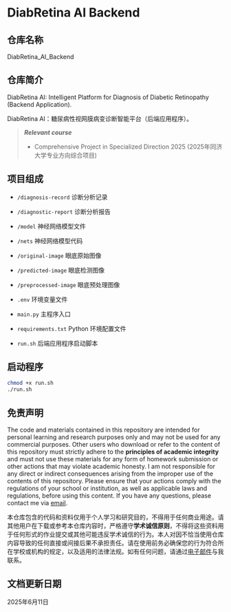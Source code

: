 # DiabRetina AI Backend

## 仓库名称

DiabRetina_AI_Backend

## 仓库简介

DiabRetina AI: Intelligent Platform for Diagnosis of Diabetic Retinopathy (Backend Application).

DiabRetina AI：糖尿病性视网膜病变诊断智能平台（后端应用程序）。

> ***Relevant course***
> * Comprehensive Project in Specialized Direction 2025 (2025年同济大学专业方向综合项目)

## 项目组成

* `/diagnosis-record`
诊断分析记录

* `/diagnostic-report`
诊断分析报告

* `/model`
神经网络模型文件

* `/nets`
神经网络模型代码

* `/original-image`
眼底原始图像

* `/predicted-image`
眼底检测图像

* `/preprocessed-image`
眼底预处理图像

* `.env`
环境变量文件

* `main.py`
主程序入口

* `requirements.txt`
Python 环境配置文件

* `run.sh`
后端应用程序启动脚本

## 启动程序

```bash
chmod +x run.sh
./run.sh
```

## 免责声明

The code and materials contained in this repository are intended for personal learning and research purposes only and may not be used for any commercial purposes. Other users who download or refer to the content of this repository must strictly adhere to the **principles of academic integrity** and must not use these materials for any form of homework submission or other actions that may violate academic honesty. I am not responsible for any direct or indirect consequences arising from the improper use of the contents of this repository. Please ensure that your actions comply with the regulations of your school or institution, as well as applicable laws and regulations, before using this content. If you have any questions, please contact me via [email](mailto:minmuslin@outlook.com).

本仓库包含的代码和资料仅用于个人学习和研究目的，不得用于任何商业用途。请其他用户在下载或参考本仓库内容时，严格遵守**学术诚信原则**，不得将这些资料用于任何形式的作业提交或其他可能违反学术诚信的行为。本人对因不恰当使用仓库内容导致的任何直接或间接后果不承担责任。请在使用前务必确保您的行为符合所在学校或机构的规定，以及适用的法律法规。如有任何问题，请通过[电子邮件](mailto:minmuslin@outlook.com)与我联系。

## 文档更新日期

2025年6月11日
